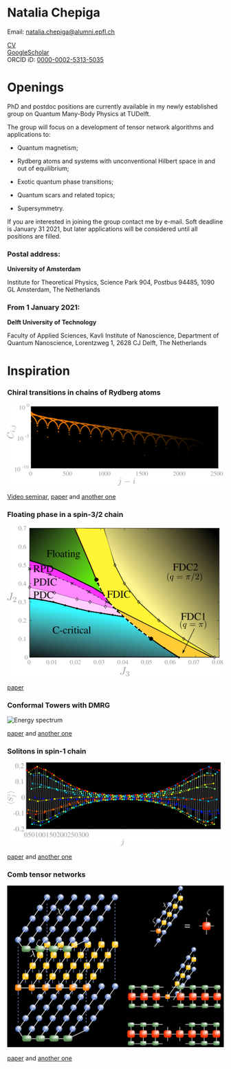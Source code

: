 Natalia Chepiga
===============

Email: natalia.chepiga@alumni.epfl.ch

[CV](https://nchepiga.github.io/homepage/assets/CV.pdf)   
[GoogleScholar](https://scholar.google.ch/citations?user=oktle5oAAAAJ&hl=de&oi=ao)   
ORCID iD: [0000-0002-5313-5035](https://orcid.org/0000-0002-5313-5035)



**Openings**
============

PhD and postdoc positions are currently available in my newly established group on Quantum Many-Body Physics at TUDelft.

The group will focus on a development of tensor network algorithms and applications to:

- Quantum magnetism;

- Rydberg atoms and systems with unconventional Hilbert space in and out of equilibrium;

- Exotic quantum phase transitions;

- Quantum scars and related topics;

- Supersymmetry. 

If you are interested in joining the group contact me by e-mail. 
Soft deadline is January 31 2021, but later applications will be considered until all positions are filled.

### Postal address:

**University of Amsterdam**

Institute for Theoretical Physics,
Science Park 904, 
Postbus 94485, 
1090 GL Amsterdam, 
The Netherlands 

### From 1 January 2021:

**Delft University of Technology**

Faculty of Applied Sciences, 
Kavli Institute of Nanoscience, 
Department of Quantum Nanoscience, 
Lorentzweg 1, 
2628 CJ Delft, 
The Netherlands


Inspiration
===========

### **Chiral transitions in chains of Rydberg atoms**

![Correlation](assets/images/Chiral.svg)

[Video seminar](https://www.youtube.com/watch?v=zOzUTW-IZoE&t=955s), 
[paper](https://arxiv.org/abs/1808.08990) and 
[another one](https://arxiv.org/abs/2001.06698)


### **Floating phase in a spin-3/2 chain**

![Phase diagram](assets/images/spin32.svg)

[paper](https://arxiv.org/abs/2002.08982) 


### **Conformal Towers with DMRG**

![Energy spectrum](assets/images/ConformalTower.svg)

[paper](https://arxiv.org/abs/1705.05423) and 
[another one](https://arxiv.org/abs/1603.01395)


### **Solitons in spin-1 chain**

![Magnetization profile](assets/images/soliton.svg)

[paper](https://arxiv.org/abs/1608.08109) and 
[another one](https://arxiv.org/abs/1910.03064)


### **Comb tensor networks**

![Contraction](assets/images/comb.svg)

[paper](https://arxiv.org/abs/1903.00432) and 
[another one](https://arxiv.org/abs/2002.11405v1)

